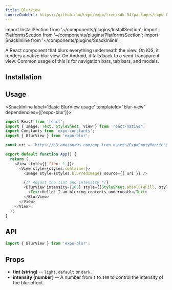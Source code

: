 ```yaml
---
title: BlurView
sourceCodeUrl: https://github.com/expo/expo/tree/sdk-34/packages/expo-blur
---
```


import InstallSection from '~/components/plugins/InstallSection';
import PlatformsSection from '~/components/plugins/PlatformsSection';
import SnackInline from '~/components/plugins/SnackInline';

A React component that blurs everything underneath the view. On iOS, it renders a native blur view. On Android, it falls back to a semi-transparent view. Common usage of this is for navigation bars, tab bars, and modals.

<PlatformsSection android emulator ios simulator web />

## Installation

<InstallSection packageName="expo-blur" />

## Usage

<SnackInline label='Basic BlurView usage' templateId="blur-view" dependencies={['expo-blur']}>

```js
import React from 'react';
import { Image, Text, StyleSheet, View } from 'react-native';
import Constants from 'expo-constants';
import { BlurView } from 'expo-blur';

const uri = 'https://s3.amazonaws.com/exp-icon-assets/ExpoEmptyManifest_192.png';

export default function App() {
  return (
    <View style={{ flex: 1 }}>
      <View style={styles.container}>
        <Image style={styles.blurredImage} source={{ uri }} />

        {/* Adjust the tint and intensity */}
        <BlurView intensity={100} style={[StyleSheet.absoluteFill, styles.nonBlurredContent]}>
          <Text>Hello! I am bluring contents underneath</Text>
        </BlurView>
      </View>
    </View>
  );
}
```

</SnackInline>

## API

```js
import { BlurView } from 'expo-blur';
```

## Props

- **tint (string)** -- `light`, `default` or `dark`.
- **intensity (number)** -- A number from `1` to `100` to control the intensity of the blur effect.
